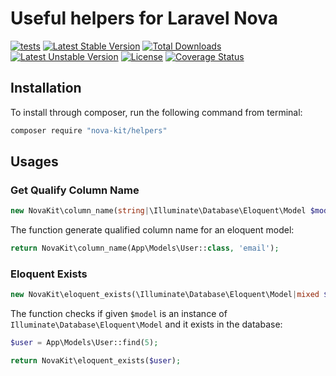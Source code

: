 Useful helpers for Laravel Nova
==============

[![tests](https://github.com/nova-kit/helpers/workflows/tests/badge.svg?branch=master)](https://github.com/nova-kit/helpers/actions?query=workflow%3Atests+branch%3Amaster)
[![Latest Stable Version](https://poser.pugx.org/nova-kit/helpers/v/stable)](https://packagist.org/packages/nova-kit/helpers)
[![Total Downloads](https://poser.pugx.org/nova-kit/helpers/downloads)](https://packagist.org/packages/nova-kit/helpers)
[![Latest Unstable Version](https://poser.pugx.org/nova-kit/helpers/v/unstable)](https://packagist.org/packages/nova-kit/helpers)
[![License](https://poser.pugx.org/nova-kit/helpers/license)](https://packagist.org/packages/nova-kit/helpers)
[![Coverage Status](https://coveralls.io/repos/github/nova-kit/helpers/badge.svg?branch=master)](https://coveralls.io/github/nova-kit/helpers?branch=master)


## Installation

To install through composer, run the following command from terminal:

```bash
composer require "nova-kit/helpers"
```

## Usages

### Get Qualify Column Name

```php
new NovaKit\column_name(string|\Illuminate\Database\Eloquent\Model $model, string $attribute): string;
```

The function generate qualified column name for an eloquent model:

```php
return NovaKit\column_name(App\Models\User::class, 'email');
```

### Eloquent Exists

```php
new NovaKit\eloquent_exists(\Illuminate\Database\Eloquent\Model|mixed $model): bool;
```

The function checks if given `$model` is an instance of `Illuminate\Database\Eloquent\Model` and it exists in the database:


```php
$user = App\Models\User::find(5);

return NovaKit\eloquent_exists($user);
```
